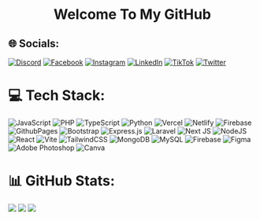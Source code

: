 <h1 align="center" >Welcome To My GitHub</h1>

## 🌐 Socials:
[![Discord](https://cdn.discordapp.com/attachments/1074669703307460648/1175013379157544980/discord.png?ex=6569af7c&is=65573a7c&hm=c32397cb97d1cf6bc5943bae5cbcbd95570a013bd912d6225b756c91ea831a49&)](https://discord.gg/wFybafrdzp)
[![Facebook](https://cdn.discordapp.com/attachments/1074669703307460648/1175014193712341052/facebook.png?ex=6569b03e&is=65573b3e&hm=b2b9c6fac4ae1210c6eb9235df59456a5b14cb3eed80590a00d77d1ff1685c68&)](https://facebook.com/stunt3208)
[![Instagram](https://cdn.discordapp.com/attachments/1074669703307460648/1175014851194662912/instagram.png?ex=6569b0db&is=65573bdb&hm=4e8a6d72d62eb9a8854b07ea1aced9e1213d5160feb8f150a7646f9c94289223&)](https://instagram.com/adiwhydi___)
[![LinkedIn](https://cdn.discordapp.com/attachments/1074669703307460648/1175015105499500574/linkedin.png?ex=6569b117&is=65573c17&hm=90999988da2540a84e79e2164c613169729618411a5c8c699f996a6a14ebf6e8&)](https://linkedin.com/in/adiwhydi)
[![TikTok](https://cdn.discordapp.com/attachments/1074669703307460648/1175015306578624552/tiktok.png?ex=6569b147&is=65573c47&hm=310b945a915cd89682777e07677b1e5716f20f51264fc23cb65e66e77b277a1a&)](https://tiktok.com/@stnt3208)
[![Twitter](https://cdn.discordapp.com/attachments/1074669703307460648/1175025124169240677/twitter.png?ex=6569ba6c&is=6557456c&hm=3b8b86589faebdfbaf6603c6aafb95eb35b561089362322b7730fd4d8c929435&)](https://twitter.com/adiwhydi___)

# 💻 Tech Stack:
![JavaScript](https://img.shields.io/badge/javascript-%23323330.svg?style=for-the-badge&logo=javascript&logoColor=%23F7DF1E) ![PHP](https://img.shields.io/badge/php-%23777BB4.svg?style=for-the-badge&logo=php&logoColor=white) ![TypeScript](https://img.shields.io/badge/typescript-%23007ACC.svg?style=for-the-badge&logo=typescript&logoColor=white) ![Python](https://img.shields.io/badge/python-3670A0?style=for-the-badge&logo=python&logoColor=ffdd54) ![Vercel](https://img.shields.io/badge/vercel-%23000000.svg?style=for-the-badge&logo=vercel&logoColor=white) ![Netlify](https://img.shields.io/badge/netlify-%23000000.svg?style=for-the-badge&logo=netlify&logoColor=#00C7B7) ![Firebase](https://img.shields.io/badge/firebase-%23039BE5.svg?style=for-the-badge&logo=firebase) ![GithubPages](https://img.shields.io/badge/github%20pages-121013?style=for-the-badge&logo=github&logoColor=white) ![Bootstrap](https://img.shields.io/badge/bootstrap-%238511FA.svg?style=for-the-badge&logo=bootstrap&logoColor=white) ![Express.js](https://img.shields.io/badge/express.js-%23404d59.svg?style=for-the-badge&logo=express&logoColor=%2361DAFB) ![Laravel](https://img.shields.io/badge/laravel-%23FF2D20.svg?style=for-the-badge&logo=laravel&logoColor=white) ![Next JS](https://img.shields.io/badge/Next-black?style=for-the-badge&logo=next.js&logoColor=white) ![NodeJS](https://img.shields.io/badge/node.js-6DA55F?style=for-the-badge&logo=node.js&logoColor=white) ![React](https://img.shields.io/badge/react-%2320232a.svg?style=for-the-badge&logo=react&logoColor=%2361DAFB) ![Vite](https://img.shields.io/badge/vite-%23646CFF.svg?style=for-the-badge&logo=vite&logoColor=white) ![TailwindCSS](https://img.shields.io/badge/tailwindcss-%2338B2AC.svg?style=for-the-badge&logo=tailwind-css&logoColor=white) ![MongoDB](https://img.shields.io/badge/MongoDB-%234ea94b.svg?style=for-the-badge&logo=mongodb&logoColor=white) ![MySQL](https://img.shields.io/badge/mysql-%2300000f.svg?style=for-the-badge&logo=mysql&logoColor=white) ![Firebase](https://img.shields.io/badge/Firebase-039BE5?style=for-the-badge&logo=Firebase&logoColor=white) ![Figma](https://img.shields.io/badge/figma-%23F24E1E.svg?style=for-the-badge&logo=figma&logoColor=white) ![Adobe Photoshop](https://img.shields.io/badge/adobe%20photoshop-%2331A8FF.svg?style=for-the-badge&logo=adobe%20photoshop&logoColor=white) ![Canva](https://img.shields.io/badge/Canva-%2300C4CC.svg?style=for-the-badge&logo=Canva&logoColor=white)
# 📊 GitHub Stats:
![](https://github-readme-stats.vercel.app/api?username=adiw3208&theme=midnight-purple&hide_border=true&include_all_commits=true&count_private=true)
![](https://github-readme-streak-stats.herokuapp.com/?user=adiw3208&theme=midnight-purple&hide_border=true)
![](https://github-readme-stats.vercel.app/api/top-langs/?username=adiw3208&theme=midnight-purple&hide_border=true&include_all_commits=true&count_private=true&layout=compact)

